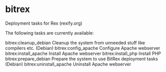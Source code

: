 bitrex
======

Deployment tasks for Rex (rexify.org)

The following tasks are currently available:

 bitrex:cleanup_debian     Cleanup the system from unneeded stuff like compilers etc. (Debian)
 bitrex:config_apache      Configure Apache webserver
 bitrex:install_apache     Install Apache webserver
 bitrex:install_php        Install PHP
 bitrex:prepare_debian     Prepare the system to use BitRex deployment tasks (Debian)
 bitrex:uninstall_apache   Uninstall Apache webserver

